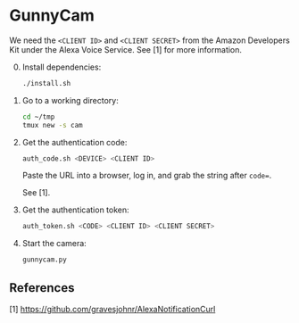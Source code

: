# GunnyCam

We need the `<CLIENT ID>` and `<CLIENT SECRET>` from the Amazon Developers Kit
under the Alexa Voice Service. See [1] for more information.

0. Install dependencies:

    ```bash
    ./install.sh
    ```

1. Go to a working directory:

    ```bash
    cd ~/tmp
    tmux new -s cam
    ```

2. Get the authentication code:

    ```bash
    auth_code.sh <DEVICE> <CLIENT ID>
    ```

    Paste the URL into a browser, log in, and grab the string after `code=`.

    See [1].

3. Get the authentication token:

    ```bash
    auth_token.sh <CODE> <CLIENT ID> <CLIENT SECRET>
    ```

4. Start the camera:

    ```bash
    gunnycam.py
    ```

## References

[1] https://github.com/gravesjohnr/AlexaNotificationCurl

